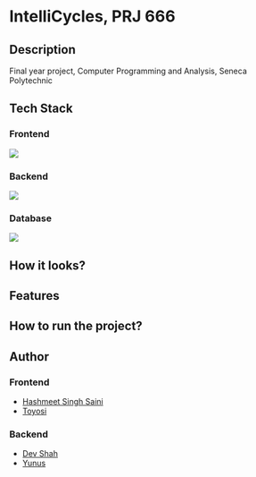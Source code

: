 # IntelliCycles, PRJ 666

## Description

Final year project, Computer Programming and Analysis, Seneca Polytechnic

## Tech Stack

### Frontend

<img src="https://skillicons.dev/icons?i=react,vite,tailwindcss" />

### Backend

<img src="https://skillicons.dev/icons?i=nodejs,express" />

### Database

<img src="https://skillicons.dev/icons?i=mongodb" />

## How it looks?

## Features

## How to run the project?

## Author

### Frontend

- <a href="">Hashmeet Singh Saini</a>
- <a href="">Toyosi</a>

### Backend

- <a href="https://github.com/busycaesar">Dev Shah</a>
- <a href="https://github.com/yemregumus">Yunus</a>
